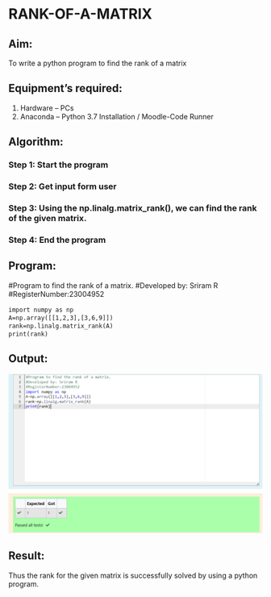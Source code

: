 # RANK-OF-A-MATRIX
## Aim:
To write a python program to find the rank of a matrix
## Equipment’s required:
1. 	Hardware – PCs
2. 	Anaconda – Python 3.7 Installation / Moodle-Code Runner
## Algorithm:
### Step 1: Start the program 
### Step 2: Get input form user
### Step 3: Using the np.linalg.matrix_rank(), we can find the rank of the given matrix.
### Step 4: End the program
## Program:
#Program to find the rank of a matrix.
#Developed by: Sriram R
#RegisterNumber:23004952
```
import numpy as np
A=np.array([[1,2,3],[3,6,9]])
rank=np.linalg.matrix_rank(A)
print(rank)
```
## Output:
![output](<Screenshot 2023-11-29 105356-1.png>)
## Result:
Thus the rank for the given matrix is successfully solved by  using a python program.

